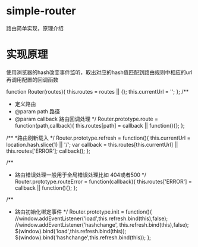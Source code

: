 # simple-router
路由简单实现，原理介绍
# 实现原理
使用浏览器的hash改变事件监听，取出对应的hash值匹配到路由规则中相应的url再调用配置的回调函数

function Router(routes){
    this.routes = routes || {};
    this.currentUrl = '';
};
/**
 * 定义路由
 * @param path  路径
 * @param callback 路由回调处理
 */
Router.prototype.route = function(path,callback){
    this.routes[path] = callback || function(){};
};

/**
 *路由刷新载入
 */
Router.prototype.refresh = function(){
    this.currentUrl = location.hash.slice(1) || '/';
    var callback = this.routes[this.currentUrl] || this.routes['ERROR'];
    callback();
};

/**
 * 路由错误处理一般用于全局错误处理比如 404或者500
 */
Router.prototype.routeError = function(callback){
    this.routes['ERROR'] = callback || function(){};
};

/**
 * 路由初始化绑定事件
 */
Router.prototype.init = function(){
    //window.addEventListener('load',this.refresh.bind(this),false);
    //window.addEventListener('hashchange', this.refresh.bind(this),false);
    $(window).bind('load',this.refresh.bind(this));
    $(window).bind('hashchange',this.refresh.bind(this));
};

